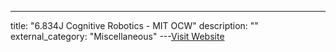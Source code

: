 ---
title: "6.834J Cognitive Robotics - MIT OCW"
description: ""
external_category: "Miscellaneous"
---[Visit Website](https://ocw.mit.edu/courses/aeronautics-and-astronautics/16-412j-cognitive-robotics-spring-2016/)

